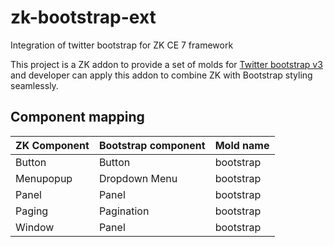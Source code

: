 # zk-bootstrap-ext
Integration of twitter bootstrap for ZK CE 7 framework

This project is a ZK addon to provide a set of molds for [Twitter bootstrap v3](http://getbootstrap.com/) and developer can apply this addon to combine ZK with Bootstrap styling seamlessly.</br>

## Component mapping

ZK Component | Bootstrap component | Mold name
------------ | ------------------- | ----------
Button       | Button              | bootstrap
Menupopup    | Dropdown Menu       | bootstrap
Panel        | Panel               | bootstrap
Paging       | Pagination          | bootstrap
Window       | Panel               | bootstrap

